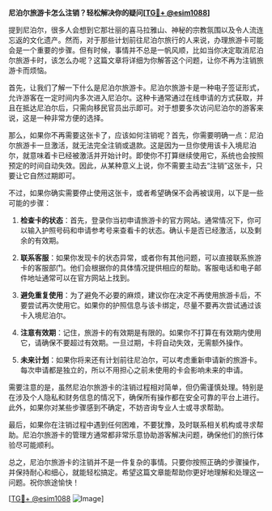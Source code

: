 **尼泊尔旅游卡怎么注销？轻松解决你的疑问[[TG💪+ @esim1088](https://t.me/s/esim1088)]**

提到尼泊尔，很多人会想到它那壮丽的喜马拉雅山、神秘的宗教氛围以及令人流连忘返的文化遗产。然而，对于那些计划前往尼泊尔旅行的人来说，办理旅游卡可能会是一个重要的步骤。但有时候，事情并不总是一帆风顺，比如当你决定取消尼泊尔旅游卡时，该怎么办呢？这篇文章将详细为你解答这个问题，让你不再为注销旅游卡而烦恼。

首先，让我们了解一下什么是尼泊尔旅游卡。尼泊尔旅游卡是一种电子签证形式，允许游客在一定时间内多次进入尼泊尔。这种卡通常通过在线申请的方式获取，并且在抵达尼泊尔后，只需向移民官员出示即可。对于想要多次访问尼泊尔的游客来说，这是一种非常方便的选择。

那么，如果你不再需要这张卡了，应该如何注销呢？首先，你需要明确一点：尼泊尔旅游卡一旦激活，就无法完全注销或退款。这是因为一旦你使用该卡入境尼泊尔，就意味着卡已经被激活并开始计时。即使你不打算继续使用它，系统也会按照预定的时间自动失效。因此，从某种意义上说，你不需要主动去“注销”这张卡，只要让它自然过期即可。

不过，如果你确实需要停止使用这张卡，或者希望确保不会再被误用，以下是一些可能的步骤：

1. **检查卡的状态**：首先，登录你当初申请旅游卡的官方网站。通常情况下，你可以输入护照号码和申请参考号来查看卡的状态。确认卡是否已经激活，以及剩余的有效期。

2. **联系客服**：如果你发现卡的状态异常，或者你有其他问题，可以直接联系旅游卡的客服部门。他们会根据你的具体情况提供相应的帮助。客服电话和电子邮件地址通常可以在官方网站上找到。

3. **避免重复使用**：为了避免不必要的麻烦，建议你在决定不再使用旅游卡后，不要尝试再次使用它。如果你的护照信息与该卡绑定，尽量不要再次尝试通过该卡入境尼泊尔。

4. **注意有效期**：记住，旅游卡的有效期是有限的。如果你不打算在有效期内使用它，请确保不要超过有效期。一旦过期，卡将自动失效，无需额外操作。

5. **未来计划**：如果你将来还有计划前往尼泊尔，可以考虑重新申请新的旅游卡。每次申请都是独立的，所以不用担心之前未使用的卡会影响未来的申请。

需要注意的是，虽然尼泊尔旅游卡的注销过程相对简单，但仍需谨慎处理。特别是在涉及个人隐私和财务信息的情况下，确保所有操作都在安全可靠的平台上进行。此外，如果你对某些步骤感到不确定，不妨咨询专业人士或寻求帮助。

最后，如果你在注销过程中遇到任何困难，不要犹豫，及时联系相关机构或寻求帮助。尼泊尔旅游卡的管理方通常都非常乐意协助游客解决问题，确保他们的旅行体验尽可能顺利。

总之，尼泊尔旅游卡的注销并不是一件复杂的事情。只要你按照正确的步骤操作，并保持耐心和细心，就能轻松搞定。希望这篇文章能帮助你更好地理解和处理这一问题。祝你旅途愉快！

[[TG💪+ @esim1088](https://t.me/s/esim1088) ![Image](https://i.postimg.cc/4NQfJmqS/Snipaste-2025-05-13-00-14-12.png)]
